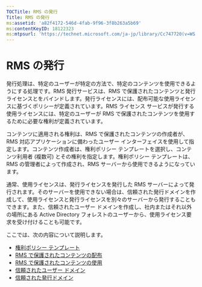```yaml
---
TOCTitle: RMS の発行
Title: RMS の発行
ms:assetid: 'a82f4172-546d-4fab-9f96-3f8b263a5b69'
ms:contentKeyID: 18122323
ms:mtpsurl: 'https://technet.microsoft.com/ja-jp/library/Cc747720(v=WS.10)'
---
```


RMS の発行
==========

発行処理は、特定のユーザーが特定の方法で、特定のコンテンツを使用できるようにする処理です。RMS 発行サービスは、RMS で保護されたコンテンツと発行ライセンスとをバインドします。発行ライセンスには、配布可能な使用ライセンスに基づくポリシーが定義されています。RMS ライセンス サービスが発行する使用ライセンスには、特定のユーザーが RMS で保護されたコンテンツを使用するために必要な権利が定義されています。

コンテンツに適用される権利は、RMS で保護されたコンテンツの作成者が、RMS 対応アプリケーションに備わったユーザー インターフェイスを使用して指定します。コンテンツ作成者は、権利ポリシー テンプレートを選択し、コンテンツ利用者 (複数可) とその権利を指定します。権利ポリシー テンプレートは、RMS の管理者によって作成され、RMS サーバーから使用できるようになっています。

通常、使用ライセンスは、発行ライセンスを発行した RMS サーバーによって発行されます。そのサーバーを使用できない場合は、信頼された発行ドメインを作成して、使用ライセンスと発行ライセンスを別々のサーバーから発行することもできます。また、信頼されたユーザー ドメインを作成し、社内またはそれ以外の場所にある Active Directory フォレストのユーザーから、使用ライセンス要求を受け付けることも可能です。

ここでは、次の内容について説明します。

-   [権利ポリシー テンプレート](https://technet.microsoft.com/eee931c8-7c98-48e9-9e2c-d0b7bd4f2b96)
-   [RMS で保護されたコンテンツの配布](https://technet.microsoft.com/98612cfb-4fd6-47f9-8b9f-025a93834cd9)
-   [RMS で保護されたコンテンツの使用](https://technet.microsoft.com/3cf6d64b-1187-433c-bbb2-c68069bc3c30)
-   [信頼されたユーザー ドメイン](https://technet.microsoft.com/a09b883f-f455-4c46-a4fd-d37b689e1d24)
-   [信頼された発行ドメイン](https://technet.microsoft.com/bca1c33a-d3ef-42b5-adbe-6e104979a71f)
